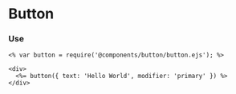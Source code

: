 Button
=========================

### Use
```ejs
<% var button = require('@components/button/button.ejs'); %>

<div>
  <%= button({ text: 'Hello World', modifier: 'primary' }) %>
</div>
```
